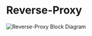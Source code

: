 # Reverse-Proxy

![Reverse-Proxy Block Diagram](https://github.com/MarcosVs98/Reverse-Proxy/blob/main/img/example.png)
